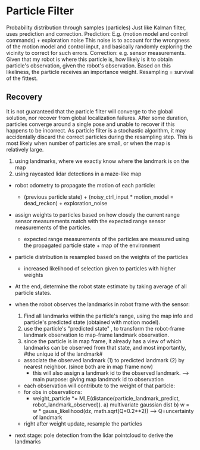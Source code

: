 # Particle Filter
Probability distribution through samples (particles)
Just like Kalman filter, uses prediction and correction.
Prediction: E.g. (motion model and control commands) + exploration noise
    This noise is to account for the wrongness of the motion model and control input, and basically randomly exploring the vicinity to correct for such errors.
Correction: e.g. sensor measurements. Given that my robot is where this particle is, how likely is it to obtain particle's observation, given the robot's observation.
Based on this likeliness, the particle receives an importance weight.
Resampling = survival of the fittest.


## Recovery
It is not guaranteed that the particle filter will converge to the global solution, nor recover from global localization failures. After some duration, particles converge around a single pose and unable to recover if this happens to be incorrect. As particle filter is a stochastic algorithm, it may accidentally discard the correct particles during the resampling step. This is most likely when number of particles are small, or when the map is relatively large.

1) using landmarks, where we exactly know where the landmark is on the map
2) using raycasted lidar detections in a maze-like map



- robot odometry to propagate the motion of each particle:
    - (previous particle state) + (noisy_ctrl_input * motion_model = dead_reckon) + exploration_noise
- assign weights to particles based on how closely the current range sensor measurements match with
the expected range sensor measurements of the particles.
    - expected range measurements of the particles are measured using the propagated particle state + map of the environment
- particle distribution is resampled based on the weights of the particles
    - increased likelihood of selection given to particles with higher weights

- At the end, determine the robot state estimate by taking average of all particle states.

* when the robot observes the landmarks in robot frame with the sensor:
    1) Find all landmarks within the particle's range, using the map info and particle's predicted state (obtained with motion model).
    2) use the particle's "predicted state" , to transform the robot-frame landmark observation to map-frame landmark observation.
    3) since the particle is in map frame, it already has a view of which landmarks can be observed from that state,
    and most importantly, #the unique id of the landmark#
    - associate the observed landmark (1) to predicted landmark (2) by nearest neighbor. (since both are in map frame now)
        - this will also assign a landmark id to the observed landmark. --> main purpose: giving map landmark id to observation
    - each observation will contribute to the weight of that particle:
    - for obs in observations:
        - weight_particle *= MLE(distance(particle_landmark_predict, robot_landmark_observed)). 
            a) multivariate gaussian dist
            b) w = w * gauss_likelihood(dz, math.sqrt(Q=0.2**2)) --> Q=uncertainty of landmark
    - right after weight update, resample the particles


* next stage: pole detection from the lidar pointcloud to derive the landmarks